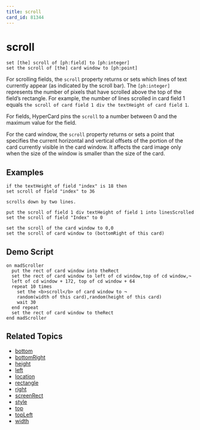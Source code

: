 ```yaml
---
title: scroll
card_id: 81344
---
```


# scroll

```
set [the] scroll of [ph:field] to [ph:integer]
set the scroll of [the] card window to [ph:point]
```

For scrolling fields, the `scroll` property returns or sets which lines of text currently appear (as indicated by the scroll bar). The `[ph:integer]` represents the number of pixels that have scrolled above the top of the field’s rectangle. For example, the number of lines scrolled in card field 1 equals `the scroll of card field 1 div the textHeight of card field 1`.

For fields, HyperCard pins the `scroll` to a number between 0 and the maximum value for the field.

For the card window, the `scroll` property returns or sets a point that specifies the current horizontal and vertical offsets of the portion of the card currently visible in the card window. It affects the card image only when the size of the window is smaller than the size of the card.

## Examples

```
if the textHeight of field "index" is 18 then
set scroll of field "index" to 36

scrolls down by two lines.

put the scroll of field 1 div textHeight of field 1 into linesScrolled
set the scroll of field "Index" to 0

set the scroll of the card window to 0,0
set the scroll of card window to (bottomRight of this card)
```

## Demo Script

```
on madScroller
  put the rect of card window into theRect
  set the rect of card window to left of cd window,top of cd window,¬
  left of cd window + 172, top of cd window + 64
  repeat 10 times
    set the <b>scroll</b> of card window to ¬
    random(width of this card),random(height of this card)
    wait 30
  end repeat
  set the rect of card window to theRect
end madScroller
```

## Related Topics

* [bottom](/HyperTalkReference/properties/bottom)
* [bottomRight](/HyperTalkReference/properties/bottomRight)
* [height](/HyperTalkReference/properties/height)
* [left](/HyperTalkReference/properties/left)
* [location](/HyperTalkReference/properties/location)
* [rectangle](/HyperTalkReference/properties/rectangle)
* [right](/HyperTalkReference/properties/right)
* [screenRect](/HyperTalkReference/functions/screenRect)
* [style](/HyperTalkReference/properties/style)
* [top](/HyperTalkReference/properties/top)
* [topLeft](/HyperTalkReference/properties/topLeft)
* [width](/HyperTalkReference/properties/width)
